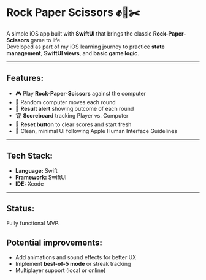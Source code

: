 # Rock Paper Scissors ✊📄✂️  

A simple iOS app built with **SwiftUI** that brings the classic **Rock-Paper-Scissors** game to life.  
Developed as part of my iOS learning journey to practice **state management**, **SwiftUI views**, and **basic game logic**.  

---

## Features:
- 🎮 Play **Rock-Paper-Scissors** against the computer  
- 🤖 Random computer moves each round  
- 📢 **Result alert** showing outcome of each round  
- 🏆 **Scoreboard** tracking Player vs. Computer  
- 🔄 **Reset button** to clear scores and start fresh  
- 🎨 Clean, minimal UI following Apple Human Interface Guidelines  

---

## Tech Stack:
- **Language:** Swift  
- **Framework:** SwiftUI  
- **IDE:** Xcode  

---

## Status:  
Fully functional MVP.  

## Potential improvements:  
- Add animations and sound effects for better UX  
- Implement **best-of-5 mode** or streak tracking  
- Multiplayer support (local or online)

